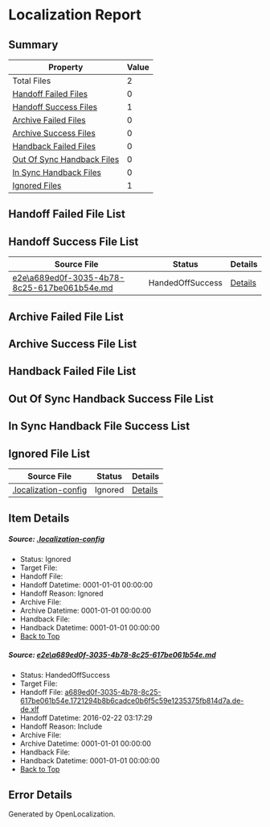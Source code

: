 # <a name='report-top'></a> Localization Report

## Summary
 Property | Value 
 -------- | ----- 
 Total Files | 2
[ Handoff Failed Files ](#handoff-failed-list)| 0
[ Handoff Success Files ](#handoff-success-list)| 1
[ Archive Failed Files ](#archive-failed-list)| 0
[ Archive Success Files ](#archive-success-list)| 0
[ Handback Failed Files ](#handback-failed-list)| 0
[ Out Of Sync Handback Files ](#outofsync-handback-success-list)| 0
[ In Sync Handback Files ](#insync-handback-success-list)| 0
[ Ignored Files ](#ignored-list)| 1

## <a name='handoff-failed-list'></a> Handoff Failed File List

## <a name='handoff-success-list'></a> Handoff Success File List
 Source File | Status | Details 
 ----------- | ------ | ------- 
 [e2e\a689ed0f-3035-4b78-8c25-617be061b54e.md](https://github.com/OpenLocalizationTest/oltest/blob/d2424e6a756dcc413329def0f66a39adb46a5a48/e2e/a689ed0f-3035-4b78-8c25-617be061b54e.md) | HandedOffSuccess | [Details](#5dfe6b60601c5b06987750775f68c5118845206f1)

## <a name='archive-failed-list'></a> Archive Failed File List

## <a name='archive-success-list'></a> Archive Success File List

## <a name='handback-failed-list'></a> Handback Failed File List

## <a name='outofsync-handback-success-list'></a> Out Of Sync Handback Success File List

## <a name='insync-handback-success-list'></a> In Sync Handback File Success List

## <a name='ignored-list'></a> Ignored File List
 Source File | Status | Details 
 ----------- | ------ | ------- 
 [.localization-config](https://github.com/OpenLocalizationTest/oltest/blob/d2424e6a756dcc413329def0f66a39adb46a5a48/.localization-config) | Ignored | [Details](#e4725be8631cbe979bbe0fa8b97cd75f1fd41d4d0)

## Item Details
##### <a name='e4725be8631cbe979bbe0fa8b97cd75f1fd41d4d0'></a> Source: [.localization-config](https://github.com/OpenLocalizationTest/oltest/blob/d2424e6a756dcc413329def0f66a39adb46a5a48/.localization-config)
* Status: Ignored
* Target File: 
* Handoff File: 
* Handoff Datetime: 0001-01-01 00:00:00
* Handoff Reason: Ignored
* Archive File: 
* Archive Datetime: 0001-01-01 00:00:00
* Handback File: 
* Handback Datetime: 0001-01-01 00:00:00
* [Back to Top](#report-top)

##### <a name='5dfe6b60601c5b06987750775f68c5118845206f1'></a> Source: [e2e\a689ed0f-3035-4b78-8c25-617be061b54e.md](https://github.com/OpenLocalizationTest/oltest/blob/d2424e6a756dcc413329def0f66a39adb46a5a48/e2e/a689ed0f-3035-4b78-8c25-617be061b54e.md)
* Status: HandedOffSuccess
* Target File: 
* Handoff File: [a689ed0f-3035-4b78-8c25-617be061b54e.1721294b8b6cadce0b6f5c59e1235375fb814d7a.de-de.xlf](https://github.com/OpenLocalizationTestOrg/olhandoff/blob/2cdcee8308fda78bd2f875560ad1d3a3f4f7d136/ol-handoff/OpenLocalizationTestOrg/oltest.de-de/yufeih/a689ed0f-3035-4b78-8c25-617be061b54e.1721294b8b6cadce0b6f5c59e1235375fb814d7a.de-de.xlf)
* Handoff Datetime: 2016-02-22 03:17:29
* Handoff Reason: Include
* Archive File: 
* Archive Datetime: 0001-01-01 00:00:00
* Handback File: 
* Handback Datetime: 0001-01-01 00:00:00
* [Back to Top](#report-top)


## Error Details

Generated by OpenLocalization.
